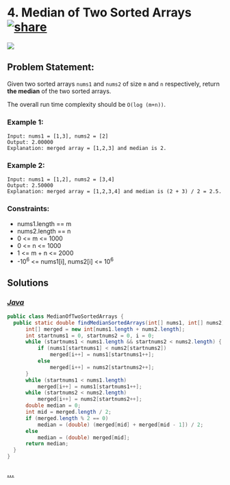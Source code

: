 # 4. Median of Two Sorted Arrays [![share]](https://leetcode.com/problems/median-of-two-sorted-arrays)

![][hard]

## Problem Statement:

Given two sorted arrays `nums1` and `nums2` of size `m` and `n` respectively, return **the median** of the two sorted arrays.

The overall run time complexity should be `O(log (m+n))`.

### Example 1:

```
Input: nums1 = [1,3], nums2 = [2]
Output: 2.00000
Explanation: merged array = [1,2,3] and median is 2.
```

### Example 2:

```
Input: nums1 = [1,2], nums2 = [3,4]
Output: 2.50000
Explanation: merged array = [1,2,3,4] and median is (2 + 3) / 2 = 2.5.
```

### Constraints:

- nums1.length == m
- nums2.length == n
- 0 <= m <= 1000
- 0 <= n <= 1000
- 1 <= m + n <= 2000
- -10<sup>6</sup> <= nums1[i], nums2[i] <= 10<sup>6</sup>

## Solutions

### [_Java_](./MedianOfTwoSortedArrays.java)

```java
public class MedianOfTwoSortedArrays {
  public static double findMedianSortedArrays(int[] nums1, int[] nums2) {
      int[] merged = new int[nums1.length + nums2.length];
      int startnums1 = 0, startnums2 = 0, i = 0;
      while (startnums1 < nums1.length && startnums2 < nums2.length) {
          if (nums1[startnums1] < nums2[startnums2])
              merged[i++] = nums1[startnums1++];
          else
              merged[i++] = nums2[startnums2++];
      }
      while (startnums1 < nums1.length)
          merged[i++] = nums1[startnums1++];
      while (startnums2 < nums2.length)
          merged[i++] = nums2[startnums2++];
      double median = 0;
      int mid = merged.length / 2;
      if (merged.length % 2 == 0)
          median = (double) (merged[mid] + merged[mid - 1]) / 2;
      else
          median = (double) merged[mid];
      return median;
  }
}
```

### [_..._]()

```

```

<!----------------------------------{ link }--------------------------------->

[share]: https://img.icons8.com/external-anggara-blue-anggara-putra/20/000000/external-share-user-interface-basic-anggara-blue-anggara-putra-2.png
[hard]: https://img.shields.io/badge/Difficulty-Hard-red.svg